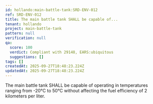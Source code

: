 ```yaml
---
id: hollando:main-battle-tank:SRD-ENV-012
ref: SRD-ENV-012
title: The main battle tank SHALL be capable of...
tenant: hollando
project: main-battle-tank
pattern: null
verification: null
qa:
  score: 100
  verdict: Compliant with 29148, EARS:ubiquitous
  suggestions: []
tags: []
createdAt: 2025-09-27T18:48:23.224Z
updatedAt: 2025-09-27T18:48:23.224Z
---
```


The main battle tank SHALL be capable of operating in temperatures ranging from -20°C to 50°C without affecting the fuel efficiency of 2 kilometers per liter.
